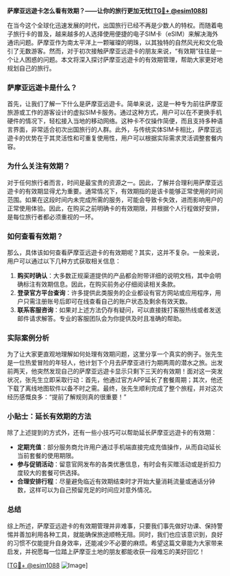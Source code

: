 **萨摩亚远遊卡怎么看有效期？——让你的旅行更加无忧[[TG💪+ @esim1088](https://t.me/s/esim1088)]**

在当今这个全球化迅速发展的时代，出国旅行已经不再是少数人的特权。而随着电子旅行卡的普及，越来越多的人选择使用便捷的电子SIM卡（eSIM）来解决海外通讯问题。萨摩亚作为南太平洋上一颗璀璨的明珠，以其独特的自然风光和文化吸引了无数游客。然而，对于初次接触萨摩亚远遊卡的朋友来说，“有效期”往往是一个让人困惑的问题。本文将深入探讨萨摩亚远遊卡的有效期管理，帮助大家更好地规划自己的旅行。

### 萨摩亚远遊卡是什么？

首先，让我们了解一下什么是萨摩亚远遊卡。简单来说，这是一种专为前往萨摩亚旅游或工作的游客设计的虚拟SIM卡服务。通过这种方式，用户可以在不更换手机硬件的情况下，轻松接入当地的移动网络。这种卡不仅操作简便，而且支持多种语言界面，非常适合初次出国旅行的人群。此外，与传统实体SIM卡相比，萨摩亚远遊卡的优势在于其灵活性和可重复使用性，用户可以根据实际需求灵活调整套餐内容。

### 为什么关注有效期？

对于任何旅行者而言，时间是最宝贵的资源之一。因此，了解并合理利用萨摩亚远遊卡的有效期显得尤为重要。通常情况下，有效期指的是该卡能够正常使用的时间范围。如果在这段时间内未完成所需的服务，可能会导致卡失效，进而影响用户的正常使用体验。因此，在购买之前明确卡的有效期限，并根据个人行程做好安排，是每位旅行者都必须重视的一环。

### 如何查看有效期？

那么，具体该如何查看萨摩亚远遊卡的有效期呢？其实，这并不复杂。一般来说，用户可以通过以下几种方式获取相关信息：

1. **购买时确认**：大多数正规渠道提供的产品都会附带详细的说明文档，其中会明确标注有效期信息。因此，在购买前务必仔细阅读相关条款。
2. **登录官方平台查询**：许多提供此类服务的企业都设有官方网站或应用程序，用户只需注册账号后即可在线查看自己的账户状态及剩余有效天数。
3. **联系客服咨询**：如果对上述方法仍存有疑问，可以直接拨打客服热线或者发送邮件请求解答。专业的客服团队会为你提供及时且准确的帮助。

### 实际案例分析

为了让大家更直观地理解如何处理有效期问题，这里分享一个真实的例子。张先生是一位热爱冒险的年轻人，他计划下个月去萨摩亚进行为期两周的潜水之旅。出发前两天，他突然发现自己的萨摩亚远遊卡显示只剩下三天的有效期！面对这一突发状况，张先生立即采取行动：首先，他通过官方APP延长了套餐周期；其次，他还下载了离线地图软件以备不时之需。最终，张先生顺利完成了整个旅程，并对这次经历感慨良多：“提前了解规则真的很重要！”

### 小贴士：延长有效期的方法

除了上述提到的方式外，还有一些小技巧可以帮助延长萨摩亚远遊卡的有效期：

- **定期充值**：部分服务商允许用户通过手机端直接完成充值操作，从而自动延长当前套餐的使用期限。
- **参与促销活动**：留意官网发布的各类优惠信息，有时会有买赠活动或是折扣力度较大的套餐可供选择。
- **合理安排行程**：尽量避免临近有效期结束时才开始大量消耗流量或通话分钟数，这样可以为自己预留充足的时间应对意外情况。

### 总结

综上所述，萨摩亚远遊卡的有效期管理并非难事，只要我们事先做好功课、保持警惕并善加利用各种工具，就能确保旅途顺畅无阻。同时，我们也应该意识到，良好的习惯不仅能提升自身效率，还能减少不必要的麻烦。希望这篇文章能为大家带来启发，并祝愿每一位踏上萨摩亚土地的朋友都能收获一段难忘的美好回忆！

[[TG💪+ @esim1088](https://t.me/s/esim1088) ![Image](https://i.postimg.cc/4NQfJmqS/Snipaste-2025-05-13-00-14-12.png)]